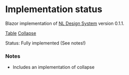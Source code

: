 # Implementation status
Blazor implementation of [NL Design System](https://nl-design-system.gitlab.io/nl-design-system/index.html) version 0.1.1. 

[Table](https://nl-design-system.gitlab.io/nl-design-system/componenten/table/index.html)
[Collapse](https://nl-design-system.gitlab.io/nl-design-system/componenten/collapse/index.html)

Status: Fully implemented (See notes!)

### Notes
- Includes an implementation of collapse